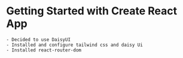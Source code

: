 # Getting Started with Create React App
    - Decided to use DaisyUI 
    - Installed and configure tailwind css and daisy Ui
    - Installed react-router-dom
    
